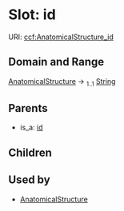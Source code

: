 
# Slot: id




URI: [ccf:AnatomicalStructure_id](http://purl.org/ccf/AnatomicalStructure_id)


## Domain and Range

[AnatomicalStructure](AnatomicalStructure.md) &#8594;  <sub>1..1</sub> [String](types/String.md)

## Parents

 *  is_a: [id](id.md)

## Children


## Used by

 * [AnatomicalStructure](AnatomicalStructure.md)

